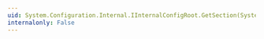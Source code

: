 ```yaml
---
uid: System.Configuration.Internal.IInternalConfigRoot.GetSection(System.String,System.String)
internalonly: False
---
```

